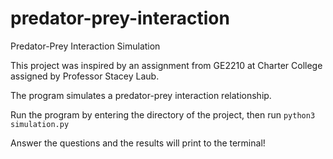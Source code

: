 # predator-prey-interaction
Predator-Prey Interaction Simulation

This project was inspired by an assignment from GE2210 at Charter College assigned by Professor Stacey Laub.

The program simulates a predator-prey interaction relationship.

Run the program by entering the directory of the project, then run `python3 simulation.py`

Answer the questions and the results will print to the terminal!
